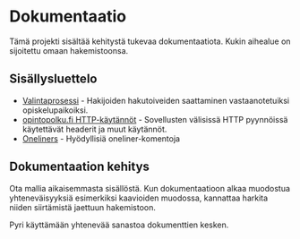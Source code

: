 # Dokumentaatio

Tämä projekti sisältää kehitystä tukevaa dokumentaatiota. Kukin aihealue on
sijoitettu omaan hakemistoonsa.

## Sisällysluettelo

* [Valintaprosessi](valintaprosessi/README.md) - Hakijoiden hakutoiveiden
  saattaminen vastaanotetuiksi opiskelupaikoiksi.
* [opintopolku.fi HTTP-käytännöt](http.md) - Sovellusten välisissä HTTP pyynnöissä käytettävät headerit ja muut käytännöt.
* [Oneliners](admin/unix-oneliners.md) - Hyödyllisiä oneliner-komentoja

## Dokumentaation kehitys

Ota mallia aikaisemmasta sisällöstä. Kun dokumentaatioon alkaa muodostua
yhteneväisyyksiä esimerkiksi kaavioiden muodossa, kannattaa harkita niiden
siirtämistä jaettuun hakemistoon.

Pyri käyttämään yhtenevää sanastoa dokumenttien kesken.
